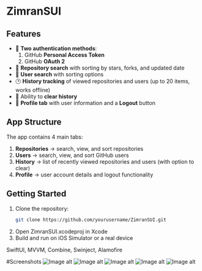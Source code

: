 # ZimranSUI

## Features
- 🔐 **Two authentication methods**:
  1. GitHub **Personal Access Token**
  2. GitHub **OAuth 2**
- 📂 **Repository search** with sorting by stars, forks, and updated date
- 👤 **User search** with sorting options
- 🕑 **History tracking** of viewed repositories and users (up to 20 items, works offline)
- 🧹 Ability to **clear history**
- 🙍 **Profile tab** with user information and a **Logout** button


## App Structure
The app contains 4 main tabs:
1. **Repositories** → search, view, and sort repositories
2. **Users** → search, view, and sort GitHub users
3. **History** → list of recently viewed repositories and users (with option to clear)
4. **Profile** → user account details and logout functionality

## Getting Started
1. Clone the repository:
   ```bash
   git clone https://github.com/yourusername/ZimranSUI.git
2. Open ZimranSUI.xcodeproj in Xcode
3. Build and run on iOS Simulator or a real device

SwiftUI, MVVM, Combine, Swinject, Alamofire

#Screenshots
![Image alt](https://github.com/Aikhanski/ZimranSUI/blob/main/main.png)
![Image alt](https://github.com/Aikhanski/ZimranSUI/blob/main/repository.png)
![Image alt](https://github.com/Aikhanski/ZimranSUI/blob/main/users.png)
![Image alt](https://github.com/Aikhanski/ZimranSUI/blob/main/history.png)
![Image alt](https://github.com/Aikhanski/ZimranSUI/blob/main/profile.png)
